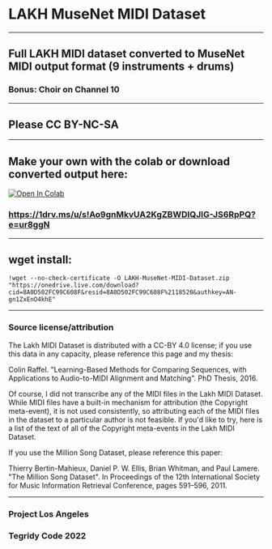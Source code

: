 # LAKH MuseNet MIDI Dataset

***

## Full LAKH MIDI dataset converted to MuseNet MIDI output format (9 instruments + drums)

### Bonus: Choir on Channel 10

***

## Please CC BY-NC-SA

***

## Make your own with the colab or download converted output here:

[![Open In Colab][colab-badge]][colab-notebook]

[colab-notebook]: <https://colab.research.google.com/github/asigalov61/LAKH-MuseNet-MIDI-Dataset/blob/main/LAKH_MuseNet_MIDI_Dataset_Maker.ipynb>
[colab-badge]: <https://colab.research.google.com/assets/colab-badge.svg>

### https://1drv.ms/u/s!Ao9gnMkvUA2KgZBWDIQJIG-JS6RpPQ?e=ur8ggN

***

## wget install:

```
!wget --no-check-certificate -O LAKH-MuseNet-MIDI-Dataset.zip "https://onedrive.live.com/download?cid=8A0D502FC99C608F&resid=8A0D502FC99C608F%2118520&authkey=AN-gn1ZxEnO4khE"
```

***

### Source license/attribution

The Lakh MIDI Dataset is distributed with a CC-BY 4.0 license; if you use this data in any capacity, please reference this page and my thesis:

Colin Raffel. "Learning-Based Methods for Comparing Sequences, with Applications to Audio-to-MIDI Alignment and Matching". PhD Thesis, 2016.

Of course, I did not transcribe any of the MIDI files in the Lakh MIDI Dataset. While MIDI files have a built-in mechanism for attribution (the Copyright meta-event), it is not used consistently, so attributing each of the MIDI files in the dataset to a particular author is not feasible. If you'd like to try, here is a list of the text of all of the Copyright meta-events in the Lakh MIDI Dataset.

If you use the Million Song Dataset, please reference this paper:

Thierry Bertin-Mahieux, Daniel P. W. Ellis, Brian Whitman, and Paul Lamere. "The Million Song Dataset". In Proceedings of the 12th International Society for Music Information Retrieval Conference, pages 591–596, 2011.

***

### Project Los Angeles

### Tegridy Code 2022
